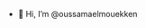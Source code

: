 - 👋 Hi, I’m @oussamaelmouekken
<!---
oussamaelmouekken/oussamaelmouekken is a ✨ special ✨ repository because its `README.md` (this file) appears on your GitHub profile.
You can click the Preview link to take a look at your changes.
--->
